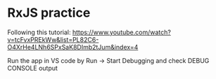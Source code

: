 # RxJS practice

Following this tutorial: https://www.youtube.com/watch?v=tcFvxPREkWw&list=PL82C6-O4XrHe4LNh6SPxSaK8DImb2tJum&index=4

Run the app in VS code by Run -> Start Debugging and check DEBUG CONSOLE output
